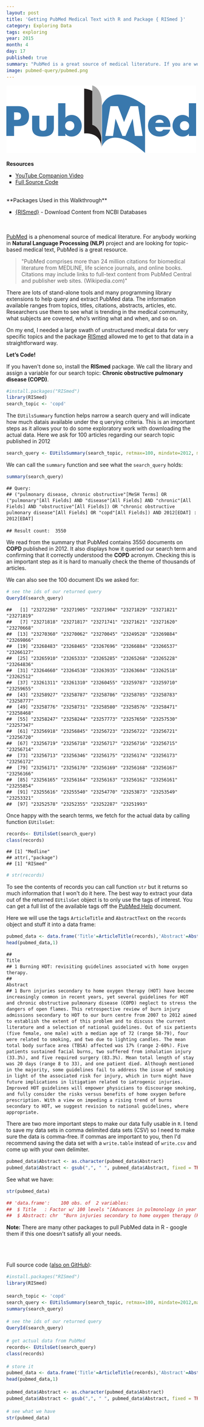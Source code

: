 ```yaml
---
layout: post
title: 'Getting PubMed Medical Text with R and Package { RISmed }'
category: Exploring Data
tags: exploring
year: 2015
month: 4
day: 17
published: true
summary: "PubMed is a great source of medical literature. If you are working on a Natural Language Processing (NLP) project and need topic-based medical text, the RISmed package can simplify and automate that process."
image: pubmed-query/pubmed.png
---
```

![plot of pubmed logo](../img/posts/pubmed-query/pubmed.png) 
<BR><BR>
**Resources**
<ul>
<li type="square"><a href="https://www.youtube.com/user/mamunate/videos" target='_blank'>YouTube Companion Video</a></li>
<li type="square"><a href="#sourcecode">Full Source Code</a></li>
</ul>
<BR>
**Packages Used in this Walkthrough**

<ul>
        <li type="square"><a href="http://cran.r-project.org/web/packages/RISmed/index.html" target="_blank">{RISmed}</a> - Download Content from NCBI Databases</li>
</ul>

<BR><BR>
<a href="http://www.ncbi.nlm.nih.gov/pubmed" target="_blank">PubMed</a> is a phenomenal source of medical literature. For anybody working in **Natural Language Processing (NLP)** project and are looking for topic-based medical text, PubMed is a great resource.

<blockquote>"PubMed comprises more than 24 million citations for biomedical literature from MEDLINE, life science journals, and online books. Citations may include links to full-text content from PubMed Central and publisher web sites. (Wikipedia.com)"</blockquote>

There are lots of stand-alone tools and many programming library extensions to help query and extract PubMed data. The information available ranges from topics, titles, citations, abstracts, articles, etc. Researchers use them to see what is trending in the medical community, what subjects are covered, who’s writing what and when, and so on.

On my end, I needed a large swath of unstructured medical data for very specific topics and the package <a href="http://cran.r-project.org/web/packages/RISmed/index.html" target="_blank">RISmed</a> allowed me to get to that data in a straightforward way. 

**Let’s Code!**

If you haven't done so, install the **RISmed** package. We call the library and assign a variable for our search topic: **Chronic obstructive pulmonary disease (COPD)**.


```r
#install.packages("RISmed")
library(RISmed)
search_topic <- 'copd'
```

The ``EUtilsSummary`` function helps narrow a search query and will indicate how much datais available under the q uerying criteria. This is an important steps as it allows your to do some exploratory work with downloading the actual data. Here we ask for 100 articles regarding our search topic published in 2012


```r
search_query <- EUtilsSummary(search_topic, retmax=100, mindate=2012, maxdate=2012)
```

We can call the ``summary`` function and see what the ``search_query`` holds:

```r
summary(search_query)
```

```
## Query:
## ("pulmonary disease, chronic obstructive"[MeSH Terms] OR ("pulmonary"[All Fields] AND "disease"[All Fields] AND "chronic"[All Fields] AND "obstructive"[All Fields]) OR "chronic obstructive pulmonary disease"[All Fields] OR "copd"[All Fields]) AND 2012[EDAT] : 2012[EDAT] 

## Result count:  3550
```

We read from the summary that PubMed contains 3550 documents on **COPD** published in 2012. It also displays how it queried our search term and confirming that it correctly understood the **COPD** acronym. Checking this is an important step as it is hard to manually check the theme of thousands of articles.

We can also see the 100 document IDs we asked for:

```r
# see the ids of our returned query
QueryId(search_query)
```

```
##   [1] "23272298" "23271905" "23271904" "23271829" "23271821" "23271819"
##   [7] "23271818" "23271817" "23271741" "23271621" "23271620" "23270668"
##  [13] "23270360" "23270062" "23270045" "23249528" "23269884" "23269866"
##  [19] "23268483" "23268465" "23267696" "23266884" "23266537" "23266127"
##  [25] "23265910" "23265333" "23265285" "23265268" "23265228" "23264836"
##  [31] "23264660" "23264538" "23263935" "23263604" "23262518" "23262512"
##  [37] "23261311" "23261310" "23260455" "23259787" "23259710" "23259655"
##  [43] "23258927" "23258787" "23258786" "23258785" "23258783" "23258777"
##  [49] "23258776" "23258731" "23258580" "23258576" "23258471" "23258468"
##  [55] "23258247" "23258244" "23257773" "23257650" "23257530" "23257347"
##  [61] "23256918" "23256845" "23256723" "23256722" "23256721" "23256720"
##  [67] "23256719" "23256718" "23256717" "23256716" "23256715" "23256714"
##  [73] "23256713" "23256346" "23256175" "23256174" "23256173" "23256172"
##  [79] "23256171" "23256170" "23256169" "23256168" "23256167" "23256166"
##  [85] "23256165" "23256164" "23256163" "23256162" "23256161" "23255854"
##  [91] "23255616" "23255540" "23254770" "23253873" "23253549" "23253321"
##  [97] "23252578" "23252355" "23252287" "23251993"
```

Once happy with the search terms, we fetch for the actual data by calling function ``EUtilsGet``:

```r
records<- EUtilsGet(search_query)
class(records)
```

```
## [1] "Medline"
## attr(,"package")
## [1] "RISmed"
```

```r
# str(records)
```
To see the contents of records you can call function ``str`` but it returns so much information that I won't do it here. The best way to extract your data out of the returned ``EUtilsGet`` object is to only use the tags of interest. You can get a full list of the available tags off the <a href="http://www.nlm.nih.gov/bsd/licensee/elements_descriptions.html" target="_blank">PubMed Help</a> document.

Here we will use the tags ``ArticleTitle`` and ``AbstractText`` on the ``records`` object and stuff it into a data frame:


```r
pubmed_data <- data.frame('Title'=ArticleTitle(records),'Abstract'=AbstractText(records))
head(pubmed_data,1)
```

```
##                                                                     Title
## 1 Burning HOT: revisiting guidelines associated with home oxygen therapy.
##                                                                                                                                                                                                                                                                                                                                                                                                                                                                                                                                                                                                                                                                                                                                                                                                                                                                                                                                                                                                                                                                                                                                                                                                                                                                                                                                                                                                                          Abstract
## 1 Burn injuries secondary to home oxygen therapy (HOT) have become increasingly common in recent years, yet several guidelines for HOT and chronic obstructive pulmonary disease (COPD) neglect to stress the dangers of open flames. This retrospective review of burn injury admissions secondary to HOT to our burn centre from 2007 to 2012 aimed to establish the extent of this problem and to discuss the current literature and a selection of national guidelines. Out of six patients (five female, one male) with a median age of 72 (range 58-79), four were related to smoking, and two due to lighting candles. The mean total body surface area (TBSA) affected was 17% (range 2-60%). Five patients sustained facial burns, two suffered from inhalation injury (33.3%), and five required surgery (83.3%). Mean total length of stay was 20 days (range 8 to 33), and one patient died. Although mentioned in the majority, some guidelines fail to address the issue of smoking in light of the associated risk for injury, which in turn might have future implications in litigation related to iatrogenic injuries. Improved HOT guidelines will empower physicians to discourage smoking, and fully consider the risks versus benefits of home oxygen before prescription. With a view on impeding a rising trend of burns secondary to HOT, we suggest revision to national guidelines, where appropriate.
```

There are two more important steps to make our data fully usable in ``R``. I tend to save my data sets in comma delimited data sets (CSV) so I need to make sure the data is comma-free. If commas are important to you, then I'd recommend saving the data set with a ``write.table`` instead of ``write.csv`` and come up with your own delimiter. 

```r
pubmed_data$Abstract <- as.character(pubmed_data$Abstract)
pubmed_data$Abstract <- gsub(",", " ", pubmed_data$Abstract, fixed = TRUE)
```

See what we have:

```r
str(pubmed_data)
```

```r
## 'data.frame':	100 obs. of  2 variables:
##  $ Title   : Factor w/ 100 levels "[Advances in pulmonology in year 2012].",..: 24 47 63 69 76 18 92 98 37 1 ...
##  $ Abstract: chr  "Burn injuries secondary to home oxygen therapy (HOT) have become increasingly common in recent years  yet several guidelines fo"| __truncated__ "BACKGROUND: High-intensity (high-pressure and high backup rate) noninvasive ventilation has recently been advocated for the man"| __truncated__ "" "Oxygen is necessary for all aerobic life  and nothing is more important in respiratory care than its proper understanding  asse"| __truncated__ ...
```

<b>Note:</b> There are many other packages to pull PubMed data in R - google them if this one doesn't satisfy all your needs.

<BR><BR>        
<a id="sourcecode">Full source code (<a href='https://github.com/amunategui/feature-hashing-walkthrough/blob/master/feature-hasher-walkthrough.r' target='_blank'>also on GitHub</a>)</a>:

```r
#install.packages("RISmed")
library(RISmed)

search_topic <- 'copd'
search_query <- EUtilsSummary(search_topic, retmax=100, mindate=2012,maxdate=2012)
summary(search_query)

# see the ids of our returned query
QueryId(search_query)

# get actual data from PubMed
records<- EUtilsGet(search_query)
class(records)

# store it
pubmed_data <- data.frame('Title'=ArticleTitle(records),'Abstract'=AbstractText(records))
head(pubmed_data,1)

pubmed_data$Abstract <- as.character(pubmed_data$Abstract)
pubmed_data$Abstract <- gsub(",", " ", pubmed_data$Abstract, fixed = TRUE)

# see what we have
str(pubmed_data)

```
 
